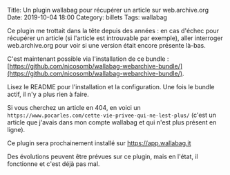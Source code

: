 Title: Un plugin wallabag pour récupérer un article sur web.archive.org
Date: 2019-10-04 18:00
Category: billets
Tags: wallabag

Ce plugin me trottait dans la tête depuis des années : en cas d'échec pour récupérer un article (si l'article est introuvable par exemple), aller interroger web.archive.org pour voir si une version était encore présente là-bas.

C'est maintenant possible via l'installation de ce bundle : [https://github.com/nicosomb/wallabag-webarchive-bundle/](https://github.com/nicosomb/wallabag-webarchive-bundle/).

Lisez le README pour l'installation et la configuration. Une fois le bundle actif, il n'y a plus rien à faire.

Si vous cherchez un article en 404, en voici un `https://www.pocarles.com/cette-vie-privee-qui-ne-lest-plus/` (c'est un article que j'avais dans mon compte wallabag et qui n'est plus présent en ligne).

Ce plugin sera prochainement installé sur https://app.wallabag.it

Des évolutions peuvent être prévues sur ce plugin, mais en l'état, il fonctionne et c'est déjà pas mal.
